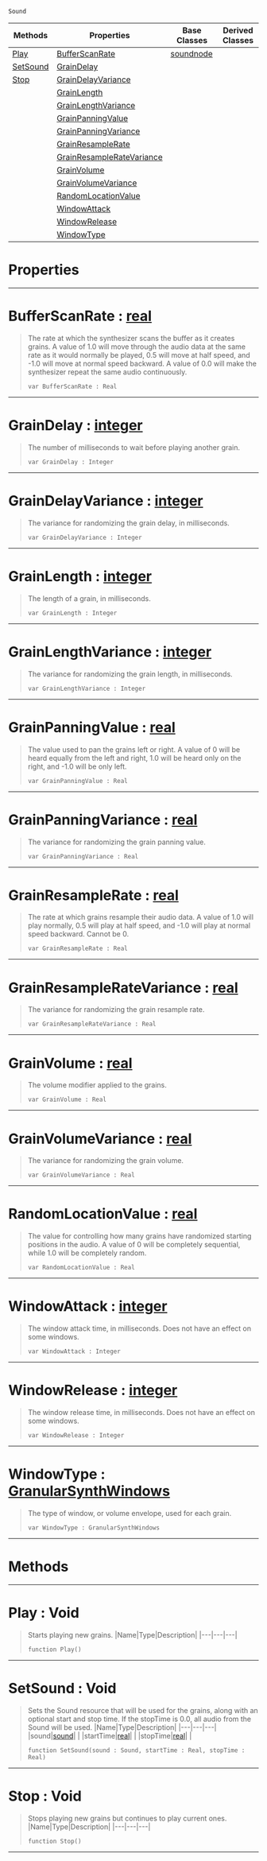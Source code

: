  `Sound`

|Methods|Properties|Base Classes|Derived Classes|
|---|---|---|---|
|[ Play](https://plasmaengine.github.io/PlasmaDocs/Plasma1/C++/code_reference/class_reference/granularsynthnode.md#play-void)|[ BufferScanRate](https://plasmaengine.github.io/PlasmaDocs/Plasma1/C++/code_reference/class_reference/granularsynthnode.md#bufferscanrate-plasma-engi)|[soundnode](https://plasmaengine.github.io/PlasmaDocs/Plasma1/C++/code_reference/class_reference/soundnode.md)| |
|[ SetSound](https://plasmaengine.github.io/PlasmaDocs/Plasma1/C++/code_reference/class_reference/granularsynthnode.md#setsound-void)|[ GrainDelay](https://plasmaengine.github.io/PlasmaDocs/Plasma1/C++/code_reference/class_reference/granularsynthnode.md#graindelay-plasma-engine-d)| | |
|[ Stop](https://plasmaengine.github.io/PlasmaDocs/Plasma1/C++/code_reference/class_reference/granularsynthnode.md#stop-void)|[ GrainDelayVariance](https://plasmaengine.github.io/PlasmaDocs/Plasma1/C++/code_reference/class_reference/granularsynthnode.md#graindelayvariance-plasma)| | |
| |[ GrainLength](https://plasmaengine.github.io/PlasmaDocs/Plasma1/C++/code_reference/class_reference/granularsynthnode.md#grainlength-plasma-engine)| | |
| |[ GrainLengthVariance](https://plasmaengine.github.io/PlasmaDocs/Plasma1/C++/code_reference/class_reference/granularsynthnode.md#grainlengthvariance-plasma)| | |
| |[ GrainPanningValue](https://plasmaengine.github.io/PlasmaDocs/Plasma1/C++/code_reference/class_reference/granularsynthnode.md#grainpanningvalue-plasma-e)| | |
| |[ GrainPanningVariance](https://plasmaengine.github.io/PlasmaDocs/Plasma1/C++/code_reference/class_reference/granularsynthnode.md#grainpanningvariance-zer)| | |
| |[ GrainResampleRate](https://plasmaengine.github.io/PlasmaDocs/Plasma1/C++/code_reference/class_reference/granularsynthnode.md#grainresamplerate-plasma-e)| | |
| |[ GrainResampleRateVariance](https://plasmaengine.github.io/PlasmaDocs/Plasma1/C++/code_reference/class_reference/granularsynthnode.md#grainresampleratevarianc)| | |
| |[ GrainVolume](https://plasmaengine.github.io/PlasmaDocs/Plasma1/C++/code_reference/class_reference/granularsynthnode.md#grainvolume-plasma-engine)| | |
| |[ GrainVolumeVariance](https://plasmaengine.github.io/PlasmaDocs/Plasma1/C++/code_reference/class_reference/granularsynthnode.md#grainvolumevariance-plasma)| | |
| |[ RandomLocationValue](https://plasmaengine.github.io/PlasmaDocs/Plasma1/C++/code_reference/class_reference/granularsynthnode.md#randomlocationvalue-plasma)| | |
| |[ WindowAttack](https://plasmaengine.github.io/PlasmaDocs/Plasma1/C++/code_reference/class_reference/granularsynthnode.md#windowattack-plasma-engine)| | |
| |[ WindowRelease](https://plasmaengine.github.io/PlasmaDocs/Plasma1/C++/code_reference/class_reference/granularsynthnode.md#windowrelease-plasma-engin)| | |
| |[ WindowType](https://plasmaengine.github.io/PlasmaDocs/Plasma1/C++/code_reference/class_reference/granularsynthnode.md#windowtype-plasma-engine-d)| | |


 #  Properties


---  
 #  BufferScanRate : [real](https://plasmaengine.github.io/PlasmaDocs/Plasma1/C++/code_reference/lightning_base_types/real.md)

> The rate at which the synthesizer scans the buffer as it creates grains. A value of 1.0 will move through the audio data at the same rate as it would normally be played, 0.5 will move at half speed, and -1.0 will move at normal speed backward. A value of 0.0 will make the synthesizer repeat the same audio continuously.
> ``` lang=cpp, name=Lightning
> var BufferScanRate : Real


---  
 #  GrainDelay : [integer](https://plasmaengine.github.io/PlasmaDocs/Plasma1/C++/code_reference/lightning_base_types/integer.md)

> The number of milliseconds to wait before playing another grain.
> ``` lang=cpp, name=Lightning
> var GrainDelay : Integer


---  
 #  GrainDelayVariance : [integer](https://plasmaengine.github.io/PlasmaDocs/Plasma1/C++/code_reference/lightning_base_types/integer.md)

> The variance for randomizing the grain delay, in milliseconds.
> ``` lang=cpp, name=Lightning
> var GrainDelayVariance : Integer


---  
 #  GrainLength : [integer](https://plasmaengine.github.io/PlasmaDocs/Plasma1/C++/code_reference/lightning_base_types/integer.md)

> The length of a grain, in milliseconds.
> ``` lang=cpp, name=Lightning
> var GrainLength : Integer


---  
 #  GrainLengthVariance : [integer](https://plasmaengine.github.io/PlasmaDocs/Plasma1/C++/code_reference/lightning_base_types/integer.md)

> The variance for randomizing the grain length, in milliseconds.
> ``` lang=cpp, name=Lightning
> var GrainLengthVariance : Integer


---  
 #  GrainPanningValue : [real](https://plasmaengine.github.io/PlasmaDocs/Plasma1/C++/code_reference/lightning_base_types/real.md)

> The value used to pan the grains left or right. A value of 0 will be heard equally from the left and right, 1.0 will be heard only on the right, and -1.0 will be only left.
> ``` lang=cpp, name=Lightning
> var GrainPanningValue : Real


---  
 #  GrainPanningVariance : [real](https://plasmaengine.github.io/PlasmaDocs/Plasma1/C++/code_reference/lightning_base_types/real.md)

> The variance for randomizing the grain panning value.
> ``` lang=cpp, name=Lightning
> var GrainPanningVariance : Real


---  
 #  GrainResampleRate : [real](https://plasmaengine.github.io/PlasmaDocs/Plasma1/C++/code_reference/lightning_base_types/real.md)

> The rate at which grains resample their audio data. A value of 1.0 will play normally, 0.5 will play at half speed, and -1.0 will play at normal speed backward. Cannot be 0.
> ``` lang=cpp, name=Lightning
> var GrainResampleRate : Real


---  
 #  GrainResampleRateVariance : [real](https://plasmaengine.github.io/PlasmaDocs/Plasma1/C++/code_reference/lightning_base_types/real.md)

> The variance for randomizing the grain resample rate.
> ``` lang=cpp, name=Lightning
> var GrainResampleRateVariance : Real


---  
 #  GrainVolume : [real](https://plasmaengine.github.io/PlasmaDocs/Plasma1/C++/code_reference/lightning_base_types/real.md)

> The volume modifier applied to the grains.
> ``` lang=cpp, name=Lightning
> var GrainVolume : Real


---  
 #  GrainVolumeVariance : [real](https://plasmaengine.github.io/PlasmaDocs/Plasma1/C++/code_reference/lightning_base_types/real.md)

> The variance for randomizing the grain volume.
> ``` lang=cpp, name=Lightning
> var GrainVolumeVariance : Real


---  
 #  RandomLocationValue : [real](https://plasmaengine.github.io/PlasmaDocs/Plasma1/C++/code_reference/lightning_base_types/real.md)

> The value for controlling how many grains have randomized starting positions in the audio. A value of 0 will be completely sequential, while 1.0 will be completely random.
> ``` lang=cpp, name=Lightning
> var RandomLocationValue : Real


---  
 #  WindowAttack : [integer](https://plasmaengine.github.io/PlasmaDocs/Plasma1/C++/code_reference/lightning_base_types/integer.md)

> The window attack time, in milliseconds. Does not have an effect on some windows.
> ``` lang=cpp, name=Lightning
> var WindowAttack : Integer


---  
 #  WindowRelease : [integer](https://plasmaengine.github.io/PlasmaDocs/Plasma1/C++/code_reference/lightning_base_types/integer.md)

> The window release time, in milliseconds. Does not have an effect on some windows.
> ``` lang=cpp, name=Lightning
> var WindowRelease : Integer


---  
 #  WindowType : [GranularSynthWindows](https://plasmaengine.github.io/PlasmaDocs/Plasma1/C++/code_reference/enum_reference.md#granularsynthwindows)

> The type of window, or volume envelope, used for each grain.
> ``` lang=cpp, name=Lightning
> var WindowType : GranularSynthWindows


---  
 #  Methods


---  
 #  Play : Void

> Starts playing new grains.
> |Name|Type|Description|
> |---|---|---|
> ``` lang=cpp, name=Lightning
> function Play()
> ``` 


---  
 #  SetSound : Void

> Sets the Sound resource that will be used for the grains, along with an optional start and stop time. If the stopTime is 0.0, all audio from the Sound will be used.
> |Name|Type|Description|
> |---|---|---|
> |sound|[sound](https://plasmaengine.github.io/PlasmaDocs/Plasma1/C++/code_reference/class_reference/sound.md)| |
> |startTime|[real](https://plasmaengine.github.io/PlasmaDocs/Plasma1/C++/code_reference/lightning_base_types/real.md)| |
> |stopTime|[real](https://plasmaengine.github.io/PlasmaDocs/Plasma1/C++/code_reference/lightning_base_types/real.md)| |
> ``` lang=cpp, name=Lightning
> function SetSound(sound : Sound, startTime : Real, stopTime : Real)
> ``` 


---  
 #  Stop : Void

> Stops playing new grains but continues to play current ones.
> |Name|Type|Description|
> |---|---|---|
> ``` lang=cpp, name=Lightning
> function Stop()
> ``` 


---  
 

 